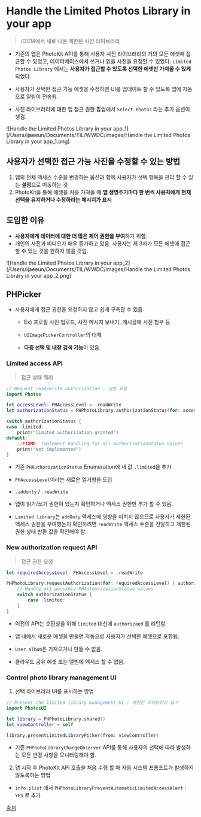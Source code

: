 # Handle the Limited Photos Library in your app

> iOS14에서 새로 나온 제한된 사진 라이브러리 

* 기존의 앱은 PhotoKit API를 통해 사용자 사진 라이브러리의 거의 모든 에셋에 접근할 수 있었고, 데이터베이스에서 쓰거나 읽을 사진을 요청할 수 있었다. `Limited Photos Library` 에서는 **사용자가 접근할 수 있도록 선택한 에셋만 가져올 수 있게** 되었다.



* 사용자가 선택한 접근 가능 에셋을 수정하면 UI를 업데이트 할 수 있도록 앱에 자동으로 알림이 전송됨.

* 사진 라이브러리에 대한 앱 접근 권한 팝업에서 `Select Photos` 라는 추가 옵션이 생김.

![Handle the Limited Photos Library in your app_1](/Users/ijaeeun/Documents/TIL/WWDC/images/Handle the Limited Photos Library in your app_1.png)



## 사용자가 선택한 접근 가능 사진을 수정할 수 있는 방법

1. 앱의 전체 액세스 수준을 변경하는 옵션과 함께 사용자가 선택 항목을 관리 할 수 있는 **설정**으로 이동하는 것
2. PhotoKit을 통해 에셋을 처음 가져올 때 **앱 생명주기마다 한 번씩 사용자에게 현재 선택을 유지하거나 수정하라는 메시지가 표시**



## 도입한 이유

* **사용자에게 데이터에 대한 더 많은 제어 권한을 부여**하기 위함.
* 개인의 사진과 비디오가 매우 증가하고 있음. 사용자는 제 3자가 모든 에셋에 접근할 수 있는 것을 원하지 않을 것임.



![Handle the Limited Photos Library in your app_2](/Users/ijaeeun/Documents/TIL/WWDC/images/Handle the Limited Photos Library in your app_2.png)

## PHPicker

* 사용자에게 접근 권한을 요청하지 않고 쉽게 구축할 수 있음.

  * Ex) 프로필 사진 업로드, 사진 메시지 보내기, 게시글에 사진 첨부 등

  * `UIImagePickerController`의 대체

  * **다중 선택 및 내장 검색 기능**이 있음.

    

### Limited access API

> 접근 상태 쿼리

```swift
// Request read/write authorization : 권한 요청
import Photos

let accessLevel: PHAccessLevel = .readWrite
let authorizationStatus = PHPhotoLibrary.authorizationStatus(for: accessLevel)

switch authorizationStatus {
case .limited:
    print("limited authorization granted")
default:
    //FIXME: Implement handling for all authorizationStatus values
    print("Not implemented")
}
```

* 기존 `PHAuthorizationStatus` Enumeration에 새 값 `.limited`을 추가

*  `PHAccessLevel`이라는 새로운 열거형을 도입
  * `.addonly` / `.readWrite`

* 앱이 읽기/쓰기 권한이 있는지 확인하거나 액세스 권한만 추가 할 수 있음.

* `Limited library`는 `addOnly` 액세스에 영향을 미치지 않으므로 사용자가 제한된 액세스 권한을 부여했는지 확인하려면 `readWrite` 액세스 수준을 전달하고 제한된 권한 상태 반환 값을 확인해야 함.



### New authorization request API

> 접근 권한 요청

```swift
let requiredAccessLevel: PHAccessLevel = .readWrite 

PHPhotoLibrary.requestAuthorization(for: requiredAccessLevel) { authorizationStatus in 
	// Handle all possible PHAuthorizationStatus values 
	switch authorizationStatus {
		case .limited: 
	}
}
```

* 이전의 API는 호환성을 위해 `limited` 대신에  `authorizaed` 를 리턴함.



* 앱 내에서 새로운 에셋을 만들면 자동으로 사용자가 선택한 에셋으로 포함됨.

* `User album`은 가져오거나 만들 수 없음.

* 클라우드 공유 에셋 또는 앨범에 액세스 할 수 없음.



### Control photo library management UI

1. 선택 라이브러리 UI를 표시하는 방법

```swift
// Present the limited library management UI : 제한된 라이브러리 표시
import PhotosUI

let library = PHPhotoLibrary.shared()
let viewController = self

library.presentLimitedLibraryPicker(from: viewController)
```

* 기존 `PHPhotoLibraryChangeObserver` API를 통해 사용자의 선택에 따라 발생하는 모든 변경 사항을 모니터링해야 함.



2. 앱 시작 후 PhotoKit API 호출을 처음 수행 할 때 자동 시스템 프롬프트가 발생하지 않도록하는 방법

* `info.plist` 에서 `PHPhotoLibraryPreventAutomaticLimitedAccessAlert` : `YES` 로 추가



[출처](https://developer.apple.com/videos/play/wwdc2020/10641/)